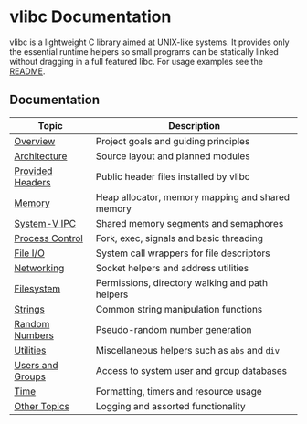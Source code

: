 # vlibc Documentation

vlibc is a lightweight C library aimed at UNIX-like systems.  It provides only
the essential runtime helpers so small programs can be statically linked
without dragging in a full featured libc.  For usage examples see the
[README](../README.md).

## Documentation

| Topic | Description |
|-------|-------------|
| [Overview](overview.md) | Project goals and guiding principles |
| [Architecture](architecture.md) | Source layout and planned modules |
| [Provided Headers](provided_headers.md) | Public header files installed by vlibc |
| [Memory](memory.md) | Heap allocator, memory mapping and shared memory |
| [System-V IPC](sysv_ipc.md) | Shared memory segments and semaphores |
| [Process Control](process.md) | Fork, exec, signals and basic threading |
| [File I/O](io.md) | System call wrappers for file descriptors |
| [Networking](network.md) | Socket helpers and address utilities |
| [Filesystem](filesystem.md) | Permissions, directory walking and path helpers |
| [Strings](strings.md) | Common string manipulation functions |
| [Random Numbers](random.md) | Pseudo-random number generation |
| [Utilities](utilities.md) | Miscellaneous helpers such as `abs` and `div` |
| [Users and Groups](users_groups.md) | Access to system user and group databases |
| [Time](time.md) | Formatting, timers and resource usage |
| [Other Topics](other.md) | Logging and assorted functionality |
